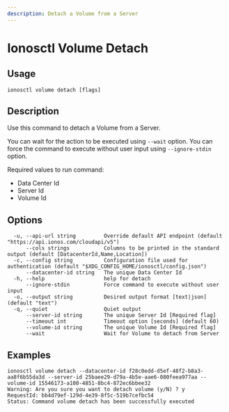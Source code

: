 ```yaml
---
description: Detach a Volume from a Server
---
```


# Ionosctl Volume Detach

## Usage

```text
ionosctl volume detach [flags]
```

## Description

Use this command to detach a Volume from a Server.

You can wait for the action to be executed using `--wait` option. You can force the command to execute without user input using `--ignore-stdin` option.

Required values to run command:

* Data Center Id
* Server Id
* Volume Id

## Options

```text
  -u, --api-url string         Override default API endpoint (default "https://api.ionos.com/cloudapi/v5")
      --cols strings           Columns to be printed in the standard output (default [DatacenterId,Name,Location])
  -c, --config string          Configuration file used for authentication (default "$XDG_CONFIG_HOME/ionosctl/config.json")
      --datacenter-id string   The unique Data Center Id
  -h, --help                   help for detach
      --ignore-stdin           Force command to execute without user input
  -o, --output string          Desired output format [text|json] (default "text")
  -q, --quiet                  Quiet output
      --server-id string       The unique Server Id [Required flag]
      --timeout int            Timeout option [seconds] (default 60)
      --volume-id string       The unique Volume Id [Required flag]
      --wait                   Wait for Volume to detach from Server
```

## Examples

```text
ionosctl volume detach --datacenter-id f28c0edd-d5ef-48f2-b8a3-aa8f6b55da3d --server-id 25baee29-d79a-4b5e-aae6-080feea977aa --volume-id 15546173-a100-4851-8bc4-872ec6bbee32 
Warning: Are you sure you want to detach volume (y/N) ? y
RequestId: bb4d79ef-129d-4e39-8f5c-519b7cefbc54
Status: Command volume detach has been successfully executed
```

